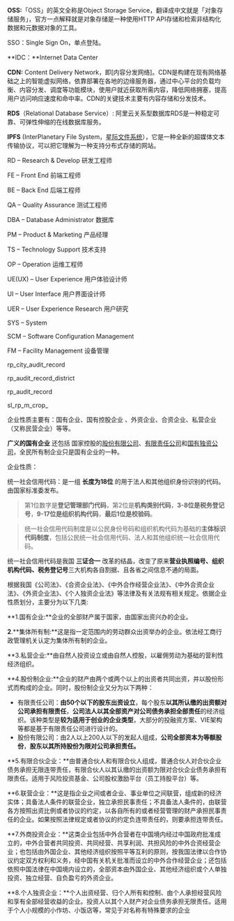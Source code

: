 **OSS:**「OSS」的英文全称是Object Storage Service，翻译成中文就是「对象存储服务」，官方一点解释就是对象存储是一种使用HTTP API存储和检索非结构化数据和元数据对象的工具。



SSO：Single Sign On，单点登陆。

**IDC：**Internet Data Center

**CDN:** Content Delivery Network，即[内容分发网络]。CDN是构建在现有网络基础之上的智能虚拟网络，依靠部署在各地的边缘服务器，通过中心平台的负载均衡、内容分发、调度等功能模块，使用户就近获取所需内容，降低网络拥塞，提高用户访问响应速度和命中率。CDN的关键技术主要有内容存储和分发技术。

**RDS**（Relational Database Service）: 阿里云关系型数据库RDS是一种稳定可靠、可弹性伸缩的在线数据库服务。



**IPFS**  (InterPlanetary File System，[星际文件系统](https://www.zhihu.com/search?q=星际文件系统&search_source=Entity&hybrid_search_source=Entity&hybrid_search_extra={"sourceType"%3A"answer"%2C"sourceId"%3A1782830492})），它是一种全新的超媒体文本传输协议，可以把它理解为一种支持分布式存储的网站。



RD – Research & Develop 研发工程师

FE – Front End 前端工程师

BE – Back End 后端工程师

QA – Quality Assurance 测试工程师

DBA – Database Administrator 数据库

PM – Product & Marketing 产品经理

TS – Technology Support 技术支持

OP – Operation 运维工程师

UE(UX) – User Experience 用户体验设计师

UI – User Interface 用户界面设计师

UER – User Experience Research 用户研究

SYS – System 

SCM – Software Configuration Management

FM – Facility Management  设备管理





rp_city_audit_record

rp_audit_record_district

rp_audit_record

sl_rp_m_crop_



企业性质主要有：国有企业、国有控股企业 、外资企业、合资企业、私营企业（又称民营企业）等等。

**广义的国有企业**  还包括  国家控股的[股份有限公司](https://baike.baidu.com/item/股份有限公司/575558)、[有限责任公司](https://baike.baidu.com/item/有限责任公司/575825)和[国有独资公司](https://baike.baidu.com/item/国有独资公司/2339103)，全民所有制企业只是国有企业的一种。



企业性质：



统一社会信用代码：是一组 **长度为18位** 的用于法人和其他组织身份识别的代码。由国家标准委发布。

> 第1位数字是**登记管理部门代码**，第2位是**机构类别代码**，**3-8位是税务登记号**，**9-17位是组织机构代码**，**最后1位是校验码**。



> 统一社会信用代码制度是以公民身份号码和组织机构代码为基础的**主体标识代码制度**，包括公民统一社会信用代码、法人和其他组织统一社会信用代码。



统一社会信用代码是我国 **三证合一** 改革的结晶，改变了原来**营业执照编号、组织机构代码、税务登记号**三大机构各自割据、且各省之间信息不通的局面。





根据我国《公司法》、《合资企业法》、《中外合作经营企业法》、《中外合资企业法》、《外资企业法》、《个人独资企业法》等法律及有关法规有相关规定。依据企业性质划分，主要分为以下几类:

**1.国有企业:**企业的全部财产属于国家，由国家出资兴办的企业。

**2**.**集体所有制:**这是指一定范围内的劳动群众出资举办的企业。依法经工商行政管理机关认定为集体所有制的企业。

**3.私营企业:**由自然人投资设立或由自然人控股，以雇佣劳动为基础的营利性经济组织。

**4.股份制企业:**企业的财产由两个或两个以上的出资者共同出资，并以股份形式而构成的企业。同时，股份制企业又分为以下两种：

- 有限责任公司：**由50个以下的股东出资设立**，每个股东**以其所认缴的出资额对公司承担有限责任**，**公司法人以其全部资产对公司债务承担全部责任**的经济组织。该种类型是**较为适用于创业的企业类型**，大部分的投融资方案、VIE架构等都是基于有限责任公司进行设计的。
- 股份有限公司：由2人以上200人以下的发起人组成，**公司全部资本为等额股份**，**股东以其所持股份为限对公司承担责任。**

**5.有限合伙企业：**由普通合伙人和有限合伙人组成，普通合伙人对合伙企业债务承担无限连带责任，有限合伙人以其认缴的出资额为限对合伙企业债务承担有限责任。适用于风险投资基金、公司股权激励平台（员工持股平台）等。

**6.联营企业：**这是指企业之间或者企业、事业单位之间联营，组成新的经济实体；具备法人条件的联营企业，独立承担民事责任；不具备法人条件的，由联营各方按照出资比例或者协议的约定，以各自所有的或者经营管理的财产承担民事责任的企业。如果按照法律规定或者协议的约定负连带责任的，则要承担连带责任。

**7.外商投资企业：**这类企业包括中外合营者在中国境内经过中国政府批准成立的，中外合营者共同投资、共同经营、共享利润、共担风险的中外合资经营企业；也包括由外国企业、其他经济组织按照平等互利的原则，按我国法律以合作协议约定双方权利和义务，经中国有关机关批准而设立的中外合作经营企业；还包括依照中国法律在中国境内设立的，全部资本由外国企业、其他经济组织或个人单独投资、独立经营、自负盈亏的外资企业。

**8.个人独资企业：**个人出资经营、归个人所有和控制、由个人承担经营风险和享有全部经营收益的企业。投资人以其个人财产对企业债务承担无限责任。适用于个人小规模的小作坊、小饭店等，常见于对名称有特殊要求的企业

